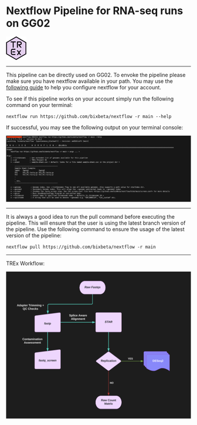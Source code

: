 # Nextflow Pipeline for RNA-seq runs on GG02 
![](img/trex-extended-logo.png)

<hr>

This pipeline can be directly used on GG02. To envoke the pipeline please make sure you have nextflow available in your path. 
You may use the [ following guide](https://biohpc.cornell.edu/lab/userguide.aspx?a=software&i=638#c>) to help you configure nextflow for your account. 


To see if this pipeline works on your account simply run the following command on your terminal:

```
nextflow run https://github.com/bixbeta/nextflow -r main --help
```

If successful, you may see the following output on your terminal console:

![](img/success.png)


<hr>
It is always a good idea to run the pull command before executing the pipeline. This will ensure that the user is using the latest branch version of the pipeline.
Use the following command to ensure the usage of the latest version of the pipeline:

```
nextflow pull https://github.com/bixbeta/nextflow -r main 
```
<hr>
TREx Workflow:

![](img/TREX-RNA.png)
